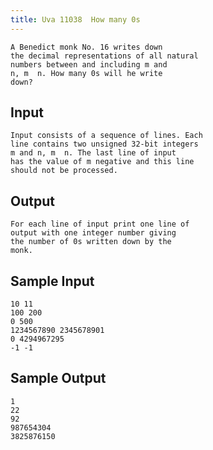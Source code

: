 ```yaml
---
title: Uva 11038  How many 0s
---
```



```
A Benedict monk No. 16 writes down
the decimal representations of all natural
numbers between and including m and
n, m  n. How many 0s will he write
down?
```

## Input

```
Input consists of a sequence of lines. Each
line contains two unsigned 32-bit integers
m and n, m  n. The last line of input
has the value of m negative and this line
should not be processed.

```

## Output

```
For each line of input print one line of
output with one integer number giving
the number of 0s written down by the
monk.

```

## Sample Input

```
10 11
100 200
0 500
1234567890 2345678901
0 4294967295
-1 -1

```

## Sample Output

```
1
22
92
987654304
3825876150
```
